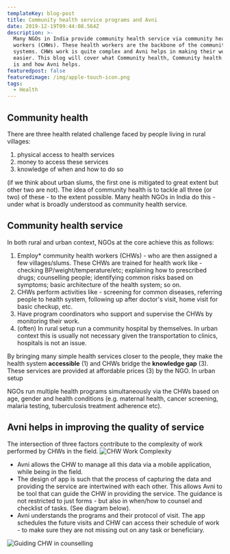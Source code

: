 ```yaml
---
templateKey: blog-post
title: Community health service programs and Avni
date: 2019-12-19T09:44:08.564Z
description: >-
  Many NGOs in India provide community health service via community health
  workers (CHWs). These health workers are the backbone of the community health
  systems. CHWs work is quite complex and Avni helps in making their work
  easier. This blog will cover what Community health, Community health service
  is and how Avni helps.
featuredpost: false
featuredimage: /img/apple-touch-icon.png
tags:
  - Health
---
```

## **Community health**

There are three health related challenge faced by people living in rural villages:

1. physical access to health services
2. money to access these services
3. knowledge of when and how to do so

(if we think about urban slums, the first one is mitigated to great extent but other two are not). The idea of community health is to tackle all three (or two) of these - to the extent possible. Many health NGOs in India do this - under what is broadly understood as community health service.

## **Community health service**

In both rural and urban context, NGOs at the core achieve this as follows:

1. Employ* community health workers (CHWs) - who are then assigned a few villages/slums. These CHWs are trained for health work like - checking BP/weight/temperature/etc; explaining how to prescribed drugs; counselling people; identifying common risks based on symptoms; basic architecture of the health system; so on.
2. CHWs perform activities like - screening for common diseases, referring people to health system, following up after doctor's visit, home visit for basic checkup, etc.
3. Have program coordinators who support and supervise the CHWs by monitoring their work.
4. (often) In rural setup run a community hospital by themselves. In urban context this is usually not necessary given the transportation to clinics, hospitals is not an issue.

By bringing many simple health services closer to the people, they make the health system **accessible** (1) and CHWs bridge the **knowledge gap** (3). These services are provided at affordable prices (3) by the NGO. In urban setup 

NGOs run multiple health programs simultaneously via the CHWs based on age, gender and health conditions (e.g. maternal health, cancer screening, malaria testing, tuberculosis treatment adherence etc).

## **Avni helps in improving the quality of service**

The intersection of three factors contribute to the complexity of work performed by CHWs in the field.
![CHW Work Complexity](/img/chw-work-complexity.png "CHW Work Complexity")

* Avni allows the CHW to manage all this data via a mobile application, while being in the field.
* The design of app is such that the process of capturing the data and providing the service are intertwined with each other. This allows Avni to be tool that can guide the CHW in providing the service. The guidance is not restricted to just forms - but also in when/how to counsel and checklist of tasks. (See diagram below).
* Avni understands the programs and their protocol of visit. The app schedules the future visits and CHW can access their schedule of work - to make sure they are not missing out on any task or beneficiary.

![Guiding CHW in counselling](/img/screenshot-2019-12-12-at-6.44.01-pm.png "Guiding CHW in counselling")
